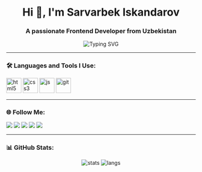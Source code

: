 <h1 align="center">Hi 👋, I'm Sarvarbek Iskandarov</h1>
<h3 align="center">A passionate Frontend Developer from Uzbekistan</h3>

<p align="center">
  <img src="https://readme-typing-svg.herokuapp.com?font=Fira+Code&weight=500&size=24&pause=1000&center=true&width=435&lines=Frontend+Developer;IT+Student;Open+Source+Enthusiast" alt="Typing SVG" />
</p>

---

### 🛠️ Languages and Tools I Use:
<p align="left">
  <img src="https://cdn.jsdelivr.net/gh/devicons/devicon/icons/html5/html5-original.svg" alt="html5" width="40" height="40"/>
  <img src="https://cdn.jsdelivr.net/gh/devicons/devicon/icons/css3/css3-original.svg" alt="css3" width="40" height="40"/>
  <img src="https://cdn.jsdelivr.net/gh/devicons/devicon/icons/javascript/javascript-original.svg" alt="js" width="40" height="40"/>
  <img src="https://cdn.jsdelivr.net/gh/devicons/devicon/icons/git/git-original.svg" alt="git" width="40" height="40"/>
</p>

---

### 🌐 Follow Me:
<p align="left">
  <a href="https://www.instagram.com/iskandarrovs/" target="_blank"><img src="https://img.shields.io/badge/Instagram-E4405F?style=for-the-badge&logo=instagram&logoColor=white" /></a>
  <a href="https://www.youtube.com/@SarvarGamer2736" target="_blank"><img src="https://img.shields.io/badge/YouTube-FF0000?style=for-the-badge&logo=youtube&logoColor=white" /></a>
  <a href="https://t.me/SarvarGamer_YT" target="_blank"><img src="https://img.shields.io/badge/Telegram-2CA5E0?style=for-the-badge&logo=telegram&logoColor=white" /></a>
  <a href="https://vk.com/sarvargamer_yt" target="_blank"><img src="https://img.shields.io/badge/VK-4680C2?style=for-the-badge&logo=vk&logoColor=white" /></a>
  <a href="https://www.facebook.com/profile.php?id=61562006013876" target="_blank"><img src="https://img.shields.io/badge/Facebook-1877F2?style=for-the-badge&logo=facebook&logoColor=white" /></a>
</p>

---

### 📊 GitHub Stats:
<p align="center">
  <img src="https://github-readme-stats.vercel.app/api?username=SarvarDevYT&show_icons=true&theme=radical" alt="stats" />
  <img src="https://github-readme-stats.vercel.app/api/top-langs/?username=SarvarDevYT&layout=compact&theme=radical" alt="langs" />
</p>

